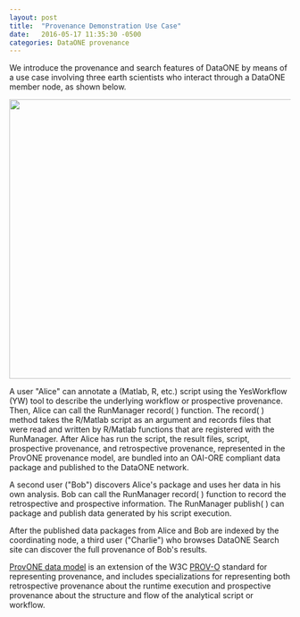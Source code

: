 ```yaml
---
layout: post
title:  "Provenance Demonstration Use Case"
date:   2016-05-17 11:35:30 -0500
categories: DataONE provenance
---
```

We introduce the provenance and search features of DataONE by means of a use case
involving three earth scientists who interact through a DataONE member node, as shown below.

<img src="{{site.baseurl}}/img/alice-bob-charlie-sequence-crop.jpg" width="700" height="500">

A user "Alice" can annotate a (Matlab, R, etc.) script using the YesWorkflow (YW) tool to describe the underlying workflow or prospective provenance. Then, Alice can call the RunManager record( ) function. The record( ) method takes the R/Matlab script as an argument and records files that were read and written by R/Matlab functions that are registered with the RunManager. After Alice has run the script, the result files, script, prospective provenance, and retrospective provenance, represented in the ProvONE provenance model, are bundled into an OAI-ORE compliant data package and published to the DataONE network.

A second user ("Bob") discovers Alice's package and uses her data in his own analysis. Bob can call the RunManager record( ) function to record the retrospective and prospective information. The RunManager publish( ) can package and publish data generated by his script execution.

After the published data packages from Alice and Bob are indexed by the coordinating node, a third user ("Charlie") who browses DataONE Search site can discover the full provenance of Bob's results.

[ProvONE data model][provone] is an extension of the W3C [PROV-O][prov-o] standard for representing
provenance, and includes specializations for representing both retrospective
provenance about the runtime execution and prospective provenance about the structure
and flow of the analytical script or workflow.

[provone]: https://purl.dataone.org/provone-v1-dev
[prov-o]: https://www.w3.org/TR/prov-o/
